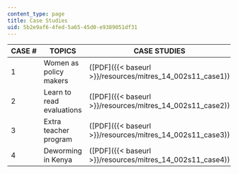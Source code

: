 ```yaml
---
content_type: page
title: Case Studies
uid: 5b2e9af6-4fed-5a65-45d0-e9389051df31
---
```


| CASE # | TOPICS | CASE STUDIES |
| --- | --- | --- |
| 1 | Women as policy makers | ([PDF]({{< baseurl >}}/resources/mitres_14_002s11_case1)) |
| 2 | Learn to read evaluations | ([PDF]({{< baseurl >}}/resources/mitres_14_002s11_case2)) |
| 3 | Extra teacher program | ([PDF]({{< baseurl >}}/resources/mitres_14_002s11_case3)) |
| 4 | Deworming in Kenya | ([PDF]({{< baseurl >}}/resources/mitres_14_002s11_case4))